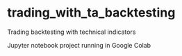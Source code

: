 # trading_with_ta_backtesting
Trading backtesting with technical indicators

Jupyter notebook project running in Google Colab
